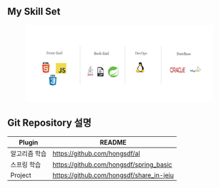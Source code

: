 ## My Skill Set


<figure>
    <img src="https://github.com/hongsdf/hongsdf/blob/main/My_skill_set.jpg" title="하얀 강아지">    
</figure>





## Git Repository 설명




| Plugin | README |
| ------ | ------ |
| 알고리즘 학습 | https://github.com/hongsdf/al |
| 스프링 학습 | https://github.com/hongsdf/spring_basic |
| Project | https://github.com/hongsdf/share_in-jeju |
